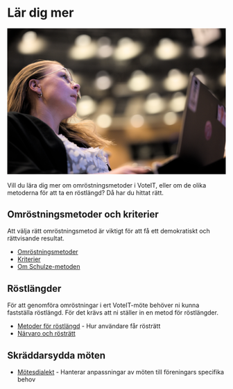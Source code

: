 # Lär dig mer

![Åhörare med dator i knäet](../assets/åhörare.jpg)

Vill du lära dig mer om omröstningsmetoder i VoteIT, eller om de olika metoderna för att ta en röstlängd? Då har du hittat rätt.

## Omröstningsmetoder och kriterier

Att välja rätt omröstningsmetod är viktigt för att få ett demokratiskt och rättvisande resultat.

- [Omröstningsmetoder](omrostningsmetoder.md)
- [Kriterier](kriterier.md)
- [Om Schulze-metoden](schulze.md)

## Röstlängder

För att genomföra omröstningar i ert VoteIT-möte behöver ni kunna fastställa röstlängd. För det krävs att ni ställer in en metod för röstlängder.

- [Metoder för röstlängd](rostlangdsystem.md) - Hur användare får rösträtt
- [Närvaro och rösträtt](narvaro-rostratt.md)


## Skräddarsydda möten

- [Mötesdialekt](motesdialekt.md) - Hanterar anpassningar av möten till föreningars specifika behov